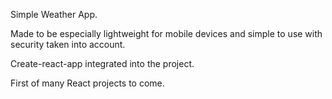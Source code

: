 Simple Weather App.

Made to be especially lightweight for mobile devices and simple to use with security taken into account.

Create-react-app integrated into the project.

First of many React projects to come.
